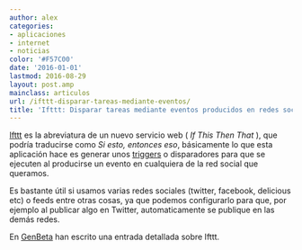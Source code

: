```yaml
---
author: alex
categories:
- aplicaciones
- internet
- noticias
color: '#F57C00'
date: '2016-01-01'
lastmod: 2016-08-29
layout: post.amp
mainclass: articulos
url: /ifttt-disparar-tareas-mediante-eventos/
title: 'Ifttt: Disparar tareas mediante eventos producidos en redes sociales'
---
```


<a target="_blank" href="http://ifttt.com/">Ifttt</a> es la abreviatura de un nuevo servicio web ( _If This Then That_ ), que podría traducirse como *Si esto, entonces eso*, básicamente lo que esta aplicación hace es generar unos [triggers][1] o disparadores para que se ejecuten al producirse un evento en cualquiera de la red social que queramos.

<!--more--><!--ad-->

Es bastante útil si usamos varias redes sociales (twitter, facebook, delicious etc) o feeds entre otras cosas, ya que podemos configurarlo para que, por ejemplo al publicar algo en Twitter, automaticamente se publique en las demás redes.

En <a target="_blank" href="http://www.genbeta.com/a-fondo/a-fondo-ifttt-alarmas-activadas-mediante-eventos-de-las-redes-sociales">GenBeta</a> han escrito una entrada detallada sobre Ifttt.

 [1]: http://es.wikipedia.org/wiki/Trigger_(base_de_datos)

